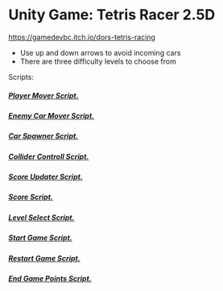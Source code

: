 # Unity Game: Tetris Racer 2.5D
https://gamedevbc.itch.io/dors-tetris-racing

* Use up and down arrows to avoid incoming cars
* There are three difficulty levels to choose from


Scripts:

##### [Player Mover Script.](https://github.com/Game-Dev-Baram-Chahine/Tetris-Racing-2.5D-Dor/blob/main/Assets/Scripts/PlayerCarMover.cs)
##### [Enemy Car Mover Script.](https://github.com/Game-Dev-Baram-Chahine/Tetris-Racing-2.5D-Dor/blob/main/Assets/Scripts/CarMover.cs)
##### [Car Spawner Script.](https://github.com/Game-Dev-Baram-Chahine/Tetris-Racing-2.5D-Dor/blob/main/Assets/Scripts/CarSpawners.cs)
##### [Collider Controll Script.](https://github.com/Game-Dev-Baram-Chahine/Tetris-Racing-2.5D-Dor/blob/main/Assets/Scripts/colliderControll.cs)
##### [Score Updater Script.](https://github.com/Game-Dev-Baram-Chahine/Tetris-Racing-2.5D-Dor/blob/main/Assets/Scripts/scoreUpdater.cs)
##### [Score Script.](https://github.com/Game-Dev-Baram-Chahine/Tetris-Racing-2.5D-Dor/blob/main/Assets/Scripts/Score.cs)
##### [Level Select Script.](https://github.com/Game-Dev-Baram-Chahine/Tetris-Racing-2.5D-Dor/blob/main/Assets/Scripts/levelSelect.cs)
##### [Start Game Script.](https://github.com/Game-Dev-Baram-Chahine/Tetris-Racing-2.5D-Dor/blob/main/Assets/Scripts/gameStart.cs)
##### [Restart Game Script.](https://github.com/Game-Dev-Baram-Chahine/Tetris-Racing-2.5D-Dor/blob/main/Assets/Scripts/gameRestart.cs)
##### [End Game Points Script.](https://github.com/Game-Dev-Baram-Chahine/Tetris-Racing-2.5D-Dor/blob/main/Assets/Scripts/pointsEndgame.cs)
